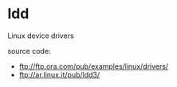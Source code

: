 ldd
===

Linux device drivers

source code: 
+ ftp://ftp.ora.com/pub/examples/linux/drivers/ 
+ ftp://ar.linux.it/pub/ldd3/
